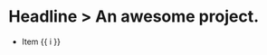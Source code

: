 # Headline > An awesome project.


<!-- Sequenced content (i.e. loop)-->
<div id="example">
    <ul>
        <li v-for="i in 3">Item {{ i }}</li>
    </ul>
</div>

<script>
    Vue.createApp({
        // Options...
    }).mount('#example');
</script>